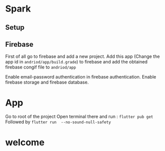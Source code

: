 # Spark

## Setup

## Firebase

First of all go to firebase and add a new project.
Add this app (Change the app id in `andriod/app/build.grade`) to firebase and add the obtained firebase congif file to `andriod/app`

Enable email-password authentication in firebase authentication.
Enable firebase storage and firebase database.

# App
Go to root of the project
Open terminal there and run :
`flutter pub get`
Followed by
`flutter run  --no-sound-null-safety`


# welcome
